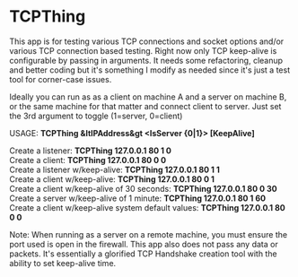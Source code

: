 # TCPThing

This app is for testing various TCP connections and socket options and/or various TCP connection based testing. Right now only TCP keep-alive is configurable by passing in arguments. It needs some refactoring, cleanup and better coding but it's something I modify as needed since it's just a test tool for corner-case issues.

  Ideally you can run as as a client on machine A and a server on machine B, or the same machine for that matter and connect client to server. Just set the 3rd argument to toggle (1=server, 0=client)

USAGE: **TCPThing &ltIPAddress&gt <TCPPort> <IsServer {0|1}> [KeepAlive]**  
  
  Create a listener: **TCPThing 127.0.0.1 80 1 0**  
  Create a client: **TCPThing 127.0.0.1 80 0 0**    
  Create a listener w/keep-alive: **TCPThing 127.0.0.1 80 1 1**  
  Create a client w/keep-alive: **TCPThing 127.0.0.1 80 0 1**  
  Create a client w/keep-alive of 30 seconds: **TCPThing 127.0.0.1 80 0 30**  
  Create a server w/keep-alive of 1 minute: **TCPThing 127.0.0.1 80 1 60**  
  Create a client w/keep-alive system default values: **TCPThing 127.0.0.1 80 0 0**   
  
  
  Note: When running as a server on a remote machine, you must ensure the port used is open in the firewall. This app also does not pass any data or packets. It's essentially a glorified TCP Handshake creation tool with the ability to set keep-alive time.
